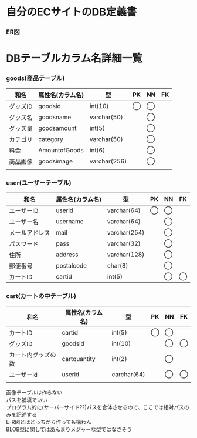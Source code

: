 # 自分のECサイトのDB定義書
### ER図

# DBテーブルカラム名詳細一覧

### goods(商品テーブル)
|和名|属性名(カラム名)|型|PK|NN|FK|
|---|---|---|---|---|---|
|グッズID|goodsid|int(10)|◯|◯||
|グッズ名|goodsname|varchar(50)||◯||
|グッズ量|goodsamount|int(5)||◯||
|カテゴリ|category|varchar(50)||◯||
|料金|AmountofGoods|int(6)||◯||
|商品画像|goodsimage|varchar(256)||◯||/*相対パスを記述する*/
|||||||

### user(ユーザーテーブル)
|和名|属性名(カラム名)|型|PK|NN|FK|
|---|---|---|---|---|---|
|ユーザーID|userid|varchar(64)|◯|◯||
|ユーザー名|username|varchar(64)||◯||
|メールアドレス|mail|varchar(254)||◯||/*RFC5321 4.5.3で規定されている。*/
|パスワード|pass|varchar(32)||◯||
|住所|address|varchar(128)||◯||
|郵便番号|postalcode|char(8)||◯||
|カートID|cartid|int(5)||◯|◯|


### cart(カートの中テーブル)
|和名|属性名(カラム名)|型|PK|NN|FK|
|---|---|---|---|---|---|
|カートID|cartid|int(5)|◯|◯||
|グッズID|goodsid|int(10)||◯|◯|
|カート内グッズの数|cartquantity|int(2)||◯||
|ユーザーid|userid|carchar(64)||◯|◯|
|||||||


画像テーブルは作らない<br>
パスを補填でいい<br>
プログラム的に(サーバーサイド??)パスを合体させるので、ここでは相対パスのみを記述する<br>
E-R図とはどっちから作っても構わん<br>
BLOB型に関してはあんまりメジャーな型ではなさそう<br>
